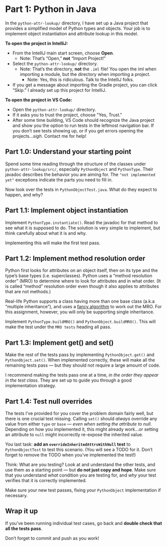 # Part 1: Python in Java

In the `python-attr-lookup/` directory, I have set up a Java project that provides a simplified model of Python types and objects. Your job is to implement object instantiation and attribute lookup in this model.

**To open the project in IntelliJ:**

- From the IntelliJ main start screen, choose **Open**.
    - Note: That’s “Open,” **not** “Import Project!”
- Select the `python-attr-lookup/` directory.
    - Note: That’s the directory, **not** the `.iml` file! You open the iml when importing a module, but the directory when importing a project.
        - Note: Yes, this is ridiculous. Talk to the IntelliJ folks.
- If you get a message about importing the Gradle project, you can click “Skip.” I already set up this project for IntelliJ.

**To open the project in VS Code:**

- Open the `python-attr-lookup/` directory.
- If it asks you to trust the project, choose "Yes, Trust."
- After some time building, VS Code should recognize the Java project and show you the option to run tests in the leftmost navigation bar. If you don’t see tests showing up, or if you get errors opening the projects…_sigh._ Contact me for help!


## Part 1.0: Understand your starting point

Spend some time reading through the structure of the classes under `python-attr-lookup/src/`, especially `PythonObject` and `PythonType`. Their javadoc describes the behavior you are aiming for. The `"not implemented yet"` exceptions indicate the parts you need to fill in.

Now look over the tests in `PythonObjectTest.java`. What do they expect to happen, and why?


## Part 1.1: Implement object instantiation

Implement `PythonType.instantiate()`. Read the javadoc for that method to see what it is supposed to do. The solution is very simple to implement, but think carefully about what it is and why.

Implementing this will make the first test pass.


## Part 1.2: Implement method resolution order

Python first looks for attributes on an object itself, then on its type and the type’s base types (i.e. superclasses). Python uses a “method resolution order” (MRO) to determine where to look for attributes and in what order. (It is called “method” resolution order even though it also applies to attributes that are not methods.)

Real-life Python supports a class having more than one base class (a.k.a “multiple inheritance”), and uses a [fancy algorithm](https://en.wikipedia.org/wiki/C3_linearization) to work out the MRO. For this assignment, however, you will only be supporting single inheritance.

Implement `PythonType.buildMRO()` and `PythonObject.buildMRO()`. This will make the test under the `MRO tests` heading all pass.


## Part 1.3: Implement get() and set()

Make the rest of the tests pass by implementing `PythonObject.get()` and `PythonObject.set()`. When implemented correctly, these will make all the remaining tests pass — but they should not require a large amount of code.

I recommend making the tests pass one at a time, _in the order they appear in the test class_. They are set up to guide you through a good implementation strategy.


## Part 1.4: Test null overrides

The tests I’ve provided for you cover the problem domain fairly well, but there is one crucial test missing. Calling `set()` should _always_ override any value from either `type` or `base` — _even when setting the attribute to null_. Depending on how you implemented it, this might already work…or setting an attribute to `null` might incorrectly re-expose the inherited value.

You last task: **add an `overrideInheritedAttrsWithNull` test** to `PythonObjectTest` to test this scenario. (You will see a TODO for it. Don’t forget to remove the TODO when you’ve implemented the test!)

Think: What are you testing? Look at and understand the other tests, and use them as a starting point — but **do not just copy and hope**. Make sure that you understand _what_ condition you are testing for, and _why_ your test verifies that it is correctly implemented.

Make sure your new test passes, fixing your `PythonObject` implementation if necessary.


## Wrap it up

If you’ve been running individual test cases, go back and **double check that all the tests pass**.

Don’t forget to commit and push as you work!
